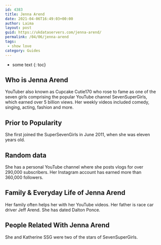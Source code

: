 ```yaml
---
id: 4383
title: Jenna Arend
date: 2021-04-06T16:49:03+00:00
author: Laima
layout: post
guid: https://ukdataservers.com/jenna-arend/
permalink: /04/06/jenna-arend
tags:
 - show love
category: Guides
---
```


* some text
{: toc}


## Who is Jenna Arend
                  
                  
                  
YouTuber also known as Cupcake Cutie170 who rose to fame as one of the seven girls comprising the popular YouTube channel SevenSuperGirls, which earned over 5 billion views. Her weekly videos included comedy, singing, acting, fashion and more.
                  
              
            
              
            
                
                
                
## Prior to Popularity
                  
                  
                  
She first joined the SuperSevenGirls in June 2011, when she was eleven years old. 
                  
              
            
              
            
                
                
                
## Random data
                  
                  
                  
She has a personal YouTube channel where she posts vlogs for over 290,000 subscribers. Her Instagram account has earned more than 360,000 followers.
                  
              
            
              
            
                
                
                
## Family & Everyday Life of Jenna Arend
                  
                  
                  
Her family often helps her with her YouTube videos. Her father is race car driver Jeff Arend. She has dated Dalton Ponce.
                  
              
            
              
            
                
                
                
## People Related With Jenna Arend
                  
                  
                  
She and Katherine SSG were two of the stars of SevenSuperGirls.
                  
              
            
              
            
                
              
            
              
              
            
            
              
            
          
          
          